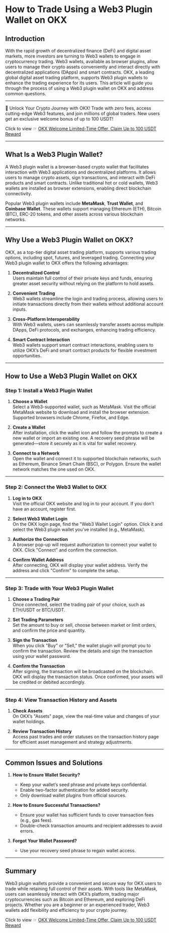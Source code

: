 # How to Trade Using a Web3 Plugin Wallet on OKX

## Introduction

With the rapid growth of decentralized finance (DeFi) and digital asset markets, more investors are turning to Web3 wallets to engage in cryptocurrency trading. Web3 wallets, available as browser plugins, allow users to manage their crypto assets conveniently and interact directly with decentralized applications (DApps) and smart contracts. OKX, a leading global digital asset trading platform, supports Web3 plugin wallets to enhance the trading experience for its users. This article will guide you through the process of using a Web3 plugin wallet on OKX and address common questions.

---

🚀 Unlock Your Crypto Journey with OKX! Trade with zero fees, access cutting-edge Web3 features, and join millions of global traders. New users get an exclusive welcome bonus of up to 100 USDT!  

Click to view ☞ [OKX Welcome Limited-Time Offer, Claim Up to 100 USDT Reward](https://bit.ly/OKXe)

---

## What Is a Web3 Plugin Wallet?

A Web3 plugin wallet is a browser-based crypto wallet that facilitates interaction with Web3 applications and decentralized platforms. It allows users to manage crypto assets, sign transactions, and interact with DeFi products and smart contracts. Unlike traditional hot or cold wallets, Web3 wallets are installed as browser extensions, enabling direct blockchain connectivity.

Popular Web3 plugin wallets include **MetaMask**, **Trust Wallet**, and **Coinbase Wallet**. These wallets support managing Ethereum (ETH), Bitcoin (BTC), ERC-20 tokens, and other assets across various blockchain networks.

---

## Why Use a Web3 Plugin Wallet on OKX?

OKX, as a top-tier digital asset trading platform, supports various trading options, including spot, futures, and leveraged trading. Connecting your Web3 plugin wallet to OKX offers the following advantages:

1. **Decentralized Control**  
   Users maintain full control of their private keys and funds, ensuring greater asset security without relying on the platform to hold assets.

2. **Convenient Trading**  
   Web3 wallets streamline the login and trading process, allowing users to initiate transactions directly from their wallets without additional account inputs.

3. **Cross-Platform Interoperability**  
   With Web3 wallets, users can seamlessly transfer assets across multiple DApps, DeFi protocols, and exchanges, enhancing trading efficiency.

4. **Smart Contract Interaction**  
   Web3 wallets support smart contract interactions, enabling users to utilize OKX’s DeFi and smart contract products for flexible investment opportunities.

---

## How to Use a Web3 Plugin Wallet on OKX

### Step 1: Install a Web3 Plugin Wallet

1. **Choose a Wallet**  
   Select a Web3-supported wallet, such as MetaMask. Visit the official MetaMask website to download and install the browser extension. Supported browsers include Chrome, Firefox, and Edge.

2. **Create a Wallet**  
   After installation, click the wallet icon and follow the prompts to create a new wallet or import an existing one. A recovery seed phrase will be generated—store it securely as it is vital for wallet recovery.

3. **Connect to a Network**  
   Open the wallet and connect it to supported blockchain networks, such as Ethereum, Binance Smart Chain (BSC), or Polygon. Ensure the wallet network matches the one used on OKX.

---

### Step 2: Connect the Web3 Wallet to OKX

1. **Log in to OKX**  
   Visit the official OKX website and log in to your account. If you don’t have an account, register first.

2. **Select Web3 Wallet Login**  
   On the OKX login page, find the "Web3 Wallet Login" option. Click it and select the Web3 plugin wallet you’ve installed (e.g., MetaMask).

3. **Authorize the Connection**  
   A browser pop-up will request authorization to connect your wallet to OKX. Click "Connect" and confirm the connection.

4. **Confirm Wallet Address**  
   After connecting, OKX will display your wallet address. Verify the address and click "Confirm" to complete the setup.

---

### Step 3: Trade with Your Web3 Plugin Wallet

1. **Choose a Trading Pair**  
   Once connected, select the trading pair of your choice, such as ETH/USDT or BTC/USDT.

2. **Set Trading Parameters**  
   Set the amount to buy or sell, choose between market or limit orders, and confirm the price and quantity.

3. **Sign the Transaction**  
   When you click "Buy" or "Sell," the wallet plugin will prompt you to confirm the transaction. Review the details and sign the transaction using your wallet password.

4. **Confirm the Transaction**  
   After signing, the transaction will be broadcasted on the blockchain. OKX will display the transaction status. Once confirmed, your assets will be credited or debited accordingly.

---

### Step 4: View Transaction History and Assets

1. **Check Assets**  
   On OKX’s "Assets" page, view the real-time value and changes of your wallet holdings.

2. **Review Transaction History**  
   Access past trades and order statuses on the transaction history page for efficient asset management and strategy adjustments.

---

## Common Issues and Solutions

1. **How to Ensure Wallet Security?**  
   - Keep your wallet’s seed phrase and private keys confidential.  
   - Enable two-factor authentication for added security.  
   - Only download wallet plugins from official sources.  

2. **How to Ensure Successful Transactions?**  
   - Ensure your wallet has sufficient funds to cover transaction fees (e.g., gas fees).  
   - Double-check transaction amounts and recipient addresses to avoid errors.  

3. **Forgot Your Wallet Password?**  
   - Use your recovery seed phrase to regain wallet access.

---

## Summary

Web3 plugin wallets provide a convenient and secure way for OKX users to trade while retaining full control of their assets. With tools like MetaMask, users can seamlessly interact with OKX’s platform, trading major cryptocurrencies such as Bitcoin and Ethereum, and exploring DeFi projects. Whether you are a beginner or an experienced trader, Web3 wallets add flexibility and efficiency to your crypto journey.

Click to view ☞ [OKX Welcome Limited-Time Offer, Claim Up to 100 USDT Reward](https://bit.ly/OKXe)
